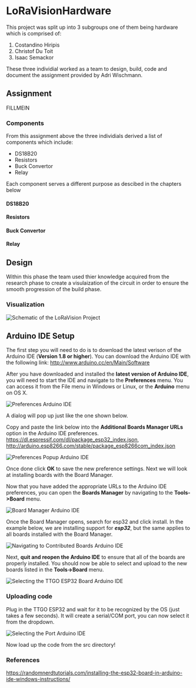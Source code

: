 # LoRaVisionHardware

This project was split up into 3 subgroups one of them being hardware which is comprised of:
1. Costandino Hiripis
2. Christof Du Toit
3. Isaac Semackor

These three individial worked as a team to design, build, code and document the assignment provided by Adri Wischmann.

## Assignment
FILLMEIN


### Components
From this assignment above the three individials derived a list of components which include: 
- DS18B20
- Resistors
- Buck Convertor
- Relay

Each component serves a different purpose as descibed in the chapters below

#### DS18B20

#### Resistors

#### Buck Convertor

#### Relay

## Design
Within this phase the team used thier knowledge acquired from the research phase to create a visulaization of the circuit in order to ensure the smooth progression of the build phase.

### Visualization
![Schematic of the LoRaVision Project](images/TTGOESP32LORA.png)

## Arduino IDE Setup
The first step you will need to do is to download the latest verison of the Arduino IDE (**Version 1.8 or higher**).
You can download the Arduino IDE with the following link: http://www.arduino.cc/en/Main/Software

After you have downloaded and installed the **latest version of Arduino IDE**, you will need to start the IDE and navigate to the **Preferences** menu. You can access it from the File menu in Windows or Linux, or the **Arduino** menu on OS X.

![Preferences Arduino IDE](images/Preferences.webp)

A dialog will pop up just like the one shown below.


Copy and paste the link below into the **Additional Boards Manager URLs** option in the Arduino IDE preferences. 
https://dl.espressif.com/dl/package_esp32_index.json, http://arduino.esp8266.com/stable/package_esp8266com_index.json

![Preferences Popup Arduino IDE](images/PreferencesPopup.webp)

Once done click **OK** to save the new preference settings. Next we will look at installing boards with the Board Manager.

Now that you have added the appropriate URLs to the Arduino IDE preferences, you can open the **Boards Manager** by navigating to the **Tools->Board** menu.

![Board Manager Arduino IDE](images/boardManager.webp)

Once the Board Manager opens, search for esp32 and click install. In the example below, we are installing support for ***esp32***, but the same applies to all boards installed with the Board Manager.

![Navigating to Contributed Boards Arduino IDE](images/esp32Installed.webp)

Next, **quit and reopen the Arduino IDE** to ensure that all of the boards are properly installed. You should now be able to select and upload to the new boards listed in the **Tools->Board** menu.

![Selecting the TTGO ESP32 Board Arduino IDE](images/SelectingTheESP32Board.png)

### Uploading code

Plug in the TTGO ESP32 and wait for it to be recognized by the OS (just takes a few seconds). It will create a serial/COM port, you can now select it from the dropdown.

![Selecting the Port Arduino IDE](images/SelectingThePort.png)

Now load up the code from the src directory!

### References
https://randomnerdtutorials.com/installing-the-esp32-board-in-arduino-ide-windows-instructions/
